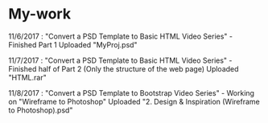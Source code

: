 # My-work

  11/6/2017 : "Convert a PSD Template to Basic HTML Video Series" - Finished Part 1
  Uploaded "MyProj.psd"

  11/7/2017 : "Convert a PSD Template to Basic HTML Video Series" - Finished half of Part 2 (Only the structure of the web page)
  Uploaded "HTML.rar"
  
  11/8/2017 : "Convert a PSD Template to Bootstrap Video Series" - Working on "Wireframe to Photoshop"
  Uploaded "2. Design & Inspiration (Wireframe to Photoshop).psd"
